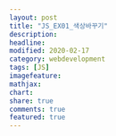 ```yaml
---
layout: post
title: "JS_EX01_색상바꾸기"
description:
headline:
modified: 2020-02-17
category: webdevelopment
tags: [JS]
imagefeature:
mathjax:
chart:
share: true
comments: true
featured: true
---
```



<div class="code">
<script async src="//jsfiddle.net/lsh58/9ztmj0cq/1/embed/js,html,css,result/dark/"></script>
</div>